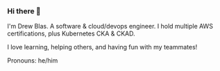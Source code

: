 ### Hi there 👋

I'm Drew Blas.  A software & cloud/devops engineer.  I hold multiple AWS certifications, plus Kubernetes CKA & CKAD.

I love learning, helping others, and having fun with my teammates!

Pronouns: he/him

<!--
**drewblas/drewblas** is a ✨ _special_ ✨ repository because its `README.md` (this file) appears on your GitHub profile.

Here are some ideas to get you started:

- 🔭 I’m currently working on ...
- 🌱 I’m currently learning ...
- 👯 I’m looking to collaborate on ...
- 🤔 I’m looking for help with ...
- 💬 Ask me about ...
- 📫 How to reach me: ...
- 😄 Pronouns: ...
- ⚡ Fun fact: ...
-->


